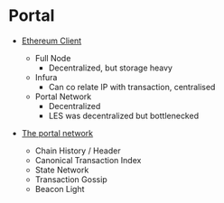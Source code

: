 
# Portal
- [Ethereum Client](https://youtu.be/0stc9jnQLXA)
    - Full Node
        - Decentralized, but storage heavy
    - Infura
        - Can co relate IP with transaction, centralised
    - Portal Network
        - Decentralized
        - LES was decentralized but bottlenecked

- [The portal network](https://www.youtube.com/watch?v=jAX_bgcESoc)
    - Chain History / Header 
    - Canonical Transaction Index 
    - State Network
    - Transaction Gossip
    - Beacon Light